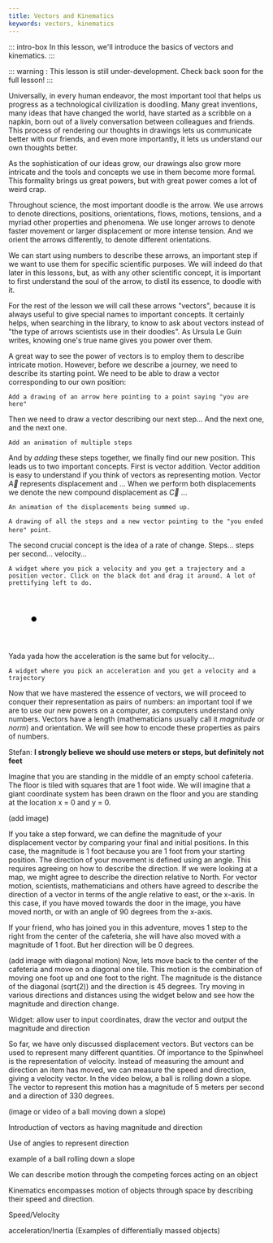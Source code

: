 ```yaml
---
title: Vectors and Kinematics
keywords: vectors, kinematics
---
```



::: intro-box
In this lesson, we'll introduce the basics of vectors and kinematics.
:::

::: warning :
This lesson is still under-development. Check back soon for the full lesson!
:::


Universally, in every human endeavor,
the most important tool that helps us progress as a technological civilization is doodling.
Many great inventions, many ideas that have changed the world,
have started as a scribble on a napkin,
born out of a lively conversation between colleagues and friends.
This process of rendering our thoughts in drawings lets us communicate better with our friends,
and even more importantly, it lets us understand our own thoughts better.

As the sophistication of our ideas grow,
our drawings also grow more intricate
and the tools and concepts we use in them become more formal.
This formality brings us great powers,
but with great power comes a lot of weird crap.

Throughout science, the most important doodle is the arrow.
We use arrows to denote directions, positions, orientations, flows, motions, tensions, and a myriad other properties and phenomena.
We use longer arrows to denote faster movement or larger displacement or more intense tension.
And we orient the arrows differently, to denote different orientations.

We can start using numbers to describe these arrows,
an important step if we want to use them for specific scientific purposes.
We will indeed do that later in this lessons,
but, as with any other scientific concept,
it is important to first understand the soul of the arrow,
to distil its essence, to doodle with it.

For the rest of the lesson we will call these arrows "vectors",
because it is always useful to give special names to important concepts.
It certainly helps, when searching in the library,
to know to ask about vectors instead of "the type of arrows scientists use in their doodles".
As Ursula Le Guin writes, knowing one's true name gives you power over them.

A great way to see the power of vectors is to employ them to describe intricate motion.
However, before we describe a journey, we need to describe its starting point.
We need to be able to draw a vector corresponding to our own position:

`Add a drawing of an arrow here pointing to a point saying "you are here"`

Then we need to draw a vector describing our next step... And the next one, and the next one.

`Add an animation of multiple steps`

And by *adding* these steps together, we finally find our new position.
This leads us to two important concepts.
First is vector addition.
Vector addition is easy to understand if you think of vectors as representing motion.
Vector $\vec{A}$ represents displacement and ...
When we perform both displacements we denote the new compound displacement as $\vec{C}$ ...

`An animation of the displacements being summed up.`

`A drawing of all the steps and a new vector pointing to the "you ended here" point`.

The second crucial concept is the idea of a rate of change. Steps... steps per second... velocity...

`A widget where you pick a velocity and you get a trajectory and a position vector. Click on the black dot and drag it around. A lot of prettifying left to do.`

<style>
.vslider {
  width: 100px;
  height: 100px;
  position: relative;
}
.vhandle {
  display: block;
  width: 10px;
  height: 10px;
  border-radius: 50%;
  background-color: black;
  position: absolute;
  left: 45px;
  top: 45px;
}
</style>
<div id="v_to_path">
<div class="vslider"><span class="vhandle"></span></div>
<canvas class="trajectory" width=100 height=100></canvas>
</div>
<script>
const v_to_path = document.getElementById('v_to_path');
const v2p_vhandle = v_to_path.getElementsByClassName('vhandle')[0];
const v2p_ctx = v_to_path.getElementsByClassName('trajectory')[0].getContext('2d');

function dragElement(elmnt, ctx) {
  var pos1 = 0, pos2 = 0, pos3 = 0, pos4 = 0;
  elmnt.onmousedown = dragMouseDown;
  var ipos1 = 50, ipos2 = 50;
  var intervalhandler;
  
  ctx.strokeStyle='black';
  
  function drawStep() {
    ipos2 += 0.1*(elmnt.offsetTop-45);
    ipos1 += 0.1*(elmnt.offsetLeft-45);
    if (0<=ipos1 && ipos1<100 && 0<=ipos2 && ipos2<100) {
      ctx.lineTo(ipos1, ipos2);
    } else {
      ipos1 = (ipos1+100)%100;
      ipos2 = (ipos2+100)%100;
      ctx.moveTo(ipos1, ipos2);
    }
    ctx.stroke();
  }

  function dragMouseDown(e) {
    e = e || window.event;
    e.preventDefault();
    // get the mouse cursor position at startup:
    pos3 = e.clientX;
    pos4 = e.clientY;
    ctx.beginPath();
    ctx.moveTo(50,50);
    document.onmouseup = closeDragElement;
    document.onmousemove = elementDrag;
    intervalhandler = setInterval(drawStep, 100);
  }

  function elementDrag(e) {
    e = e || window.event;
    e.preventDefault();
    // calculate the new cursor position:
    pos1 = pos3 - e.clientX;
    pos2 = pos4 - e.clientY;
    pos3 = e.clientX;
    pos4 = e.clientY;
    // set the element's new position:
    elmnt.style.top = (elmnt.offsetTop - pos2) + "px";
    elmnt.style.left = (elmnt.offsetLeft - pos1) + "px";
  }

  function closeDragElement() {
    clearInterval(intervalhandler);
    elmnt.style.top = "45px";
    elmnt.style.left = "45px";
    document.onmouseup = null;
    document.onmousemove = null;
  }
}

dragElement(v2p_vhandle, v2p_ctx);
</script>

Yada yada how the acceleration is the same but for velocity...

`A widget where you pick an acceleration and you get a velocity and a trajectory`

Now that we have mastered the essence of vectors,
we will proceed to conquer their representation as pairs of numbers:
an important tool if we are to use our new powers on a computer,
as computers understand only numbers.
Vectors have a length (mathematicians usually call it *magnitude* or *norm*) and orientation.
We will see how to encode these properties as pairs of numbers. 

Stefan: **I strongly believe we should use meters or steps, but definitely not feet**

Imagine that you are standing in the middle of an empty school cafeteria. The floor is 
tiled with squares that are 1 foot wide. We will imagine that a giant coordinate system 
has been drawn on the floor and you are standing at the location x = 0 and y = 0.

(add image)

If you take a step forward, we can define the magnitude of your displacement
vector by comparing your final and initial positions. In this case, the magnitude is 1 foot
because you are 1 foot from your starting position.
The direction of your movement is defined using an angle. This requires agreeing on how
to describe the direction. If we were looking at a map, we might agree to describe the direction
relative to North. For vector motion, scientists, mathematicians and others have agreed to
describe the direction of a vector in terms of the angle relative to east, or the x-axis.
In this case, if you have moved towards the door in the image, you have moved north, or 
with an angle of 90 degrees from the x-axis.

If your friend, who has joined you in this adventure, moves 1 step to the right from the 
center of the cafeteria, she will have also moved with a magnitude of 1 foot. But her
direction will be 0 degrees.

(add image with diagonal motion)
Now, lets move back to the center of the cafeteria and move on a diagonal one tile. This
motion is the combination of moving one foot up and one foot to the right. The magnitude
is the distance of the diagonal (sqrt(2)) and the direction is 45 degrees. Try moving
in various directions and distances using the widget below and see how the magnitude and 
direction change.

Widget: allow user to input coordinates, draw the vector and output the magnitude
and direction

So far, we have only discussed displacement vectors. But vectors can be used to
represent many different quantities. Of importance to the Spinwheel is the representation
of velocity. Instead of measuring the amount and direction an item has moved, we can measure the speed
and direction, giving a velocity vector. In the video below, a ball is rolling down a slope.
The vector to represent this motion has a magnitude of 5 meters per second and a direction
of 330 degrees.

(image or video of a ball moving down a slope)

Introduction of vectors as having magnitude and direction

Use of angles to represent direction

example of a ball rolling down a slope

We can describe motion through the competing forces acting on an object

Kinematics encompasses motion of objects through space by describing their speed and direction. 

Speed/Velocity

acceleration/Inertia 
(Examples of differentially massed objects)
